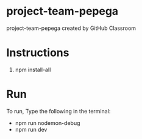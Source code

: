 # project-team-pepega

project-team-pepega created by GitHub Classroom

# Instructions

1. npm install-all

# Run

To run, Type the following in the terminal:

- npm run nodemon-debug
- npm run dev

